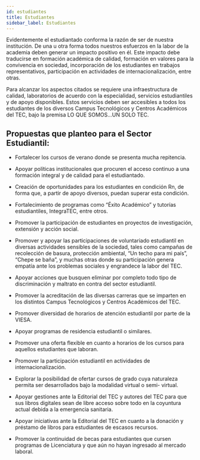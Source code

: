 ```yaml
---
id: estudiantes
title: Estudiantes
sidebar_label: Estudiantes
---
```

Evidentemente el estudiantado conforma la razón de ser de nuestra institución. De una u otra forma todos nuestros esfuerzos en la labor de la academia deben generar un impacto positivo en él. Este impacto debe traducirse en formación académica de calidad, formación en valores para la convivencia en sociedad, incorporación de los estudiantes en trabajos representativos, participación en actividades de internacionalización, entre otras.

Para alcanzar los aspectos citados se requiere una infraestructura de calidad, laboratorios de acuerdo con la especialidad, servicios estudiantiles y de apoyo disponibles. Estos servicios deben ser accesibles a todos los estudiantes de los diversos Campus Tecnológicos y Centros Académicos del TEC, bajo la premisa LO QUE SOMOS...UN SOLO TEC.

## Propuestas que planteo para el Sector Estudiantil:
- Fortalecer los cursos de verano donde se presenta mucha repitencia. 

- Apoyar políticas institucionales que procuren el acceso continuo a una formación integral y de calidad para el estudiantado. 

- Creación de oportunidades para los estudiantes en condición Rn, de forma que, a partir de apoyo diversos, puedan superar esta condición.

- Fortalecimiento de programas como “Éxito Académico” y tutorías estudiantiles, IntegraTEC, entre otros.

- Promover la participación de estudiantes en proyectos de investigación, extensión y acción social.

- Promover y apoyar las participaciones de voluntariado estudiantil en diversas actividades sensibles de la sociedad, tales como campañas de recolección de basura, protección ambiental, “Un techo para mi país”, “Chepe se baña”, y muchas otras donde su participación genera empatía ante los problemas sociales y engrandece la labor del TEC.

- Apoyar acciones que busquen eliminar por completo todo tipo de discriminación y maltrato en contra del sector estudiantil.

- Promover la acreditación de las diversas carreras que se imparten en los distintos Campus Tecnológicos y Centros Académicos del TEC.

- Promover diversidad de horarios de atención estudiantil por parte de la VIESA.

- Apoyar programas de residencia estudiantil o similares.

- Promover una oferta flexible en cuanto a horarios de los cursos para aquellos estudiantes que laboran.

- Promover la participación estudiantil en actividades de internacionalización.

- Explorar la posibilidad de ofertar cursos de grado cuya naturaleza permita ser desarrollados bajo la modalidad virtual o semi- virtual.

- Apoyar gestiones ante la Editorial del TEC y autores del TEC para que sus libros digitales sean de libre acceso sobre todo en la coyuntura actual debida a la emergencia sanitaria.

- Apoyar iniciativas ante la Editorial del TEC en cuanto a la donación y préstamo de libros para estudiantes de escasos recursos.

- Promover la continuidad de becas para estudiantes que cursen programas de Licenciatura y que aún no hayan ingresado al mercado laboral.
